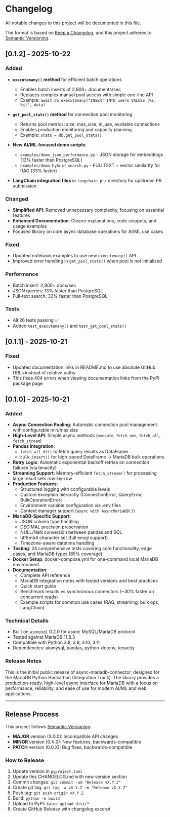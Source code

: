 # Changelog

All notable changes to this project will be documented in this file.

The format is based on [Keep a Changelog](https://keepachangelog.com/en/1.0.0/),
and this project adheres to [Semantic Versioning](https://semver.org/spec/v2.0.0.html).

## [0.1.2] - 2025-10-22

### Added
- **`executemany()` method** for efficient batch operations
  - Enables batch inserts of 2,900+ documents/sec
  - Replaces complex manual pool access with simple one-line API
  - Example: `await db.executemany("INSERT INTO users VALUES (%s, %s)", data)`
  
- **`get_pool_stats()` method** for connection pool monitoring
  - Returns pool metrics: size, max_size, in_use, available connections
  - Enables production monitoring and capacity planning
  - Example: `stats = db.get_pool_stats()`

- **New AI/ML-focused demo scripts**:
  - `examples/demo_json_performance.py` - JSON storage for embeddings (13% faster than PostgreSQL)
  - `examples/demo_hybrid_search.py` - FULLTEXT + vector similarity for RAG (33% faster)

- **LangChain integration files** in `langchain_pr/` directory for upstream PR submission

### Changed
- **Simplified API**: Removed unnecessary complexity, focusing on essential features
- **Enhanced Documentation**: Clearer explanations, code snippets, and usage examples
- Focused library on core async database operations for AI/ML use cases

### Fixed
- Updated notebook examples to use new `executemany()` API
- Improved error handling in `get_pool_stats()` when pool is not initialized

### Performance
- Batch insert: 2,900+ docs/sec
- JSON queries: 13% faster than PostgreSQL  
- Full-text search: 33% faster than PostgreSQL

### Tests
- All 26 tests passing ✅
- Added `test_executemany()` and `test_get_pool_stats()`

## [0.1.1] - 2025-10-21

### Fixed
- Updated documentation links in README.md to use absolute GitHub URLs instead of relative paths
- This fixes 404 errors when viewing documentation links from the PyPI package page

## [0.1.0] - 2025-10-21

### Added
- **Async Connection Pooling**: Automatic connection pool management with configurable min/max size
- **High-Level API**: Simple async methods (`execute`, `fetch_one`, `fetch_all`, `fetch_stream`)
- **Pandas Integration**: 
  - `fetch_all_df()` to fetch query results as DataFrame
  - `bulk_insert()` for high-speed DataFrame → MariaDB bulk operations
- **Retry Logic**: Automatic exponential backoff retries on connection failures (via tenacity)
- **Streaming Support**: Memory-efficient `fetch_stream()` for processing large result sets row-by-row
- **Production Features**:
  - Structured logging with configurable levels
  - Custom exception hierarchy (ConnectionError, QueryError, BulkOperationError)
  - Environment variable configuration via .env files
  - Context manager support (`async with AsyncMariaDB()`)
- **MariaDB-Specific Support**:
  - JSON column type handling
  - DECIMAL precision preservation
  - NULL/NaN conversion between pandas and SQL
  - utf8mb4 character set (full emoji support)
  - Timezone-aware datetime handling
- **Testing**: 24 comprehensive tests covering core functionality, edge cases, and MariaDB types (85% coverage)
- **Docker Setup**: docker-compose.yml for one-command local MariaDB environment
- **Documentation**:
  - Complete API reference
  - MariaDB integration notes with tested versions and best practices
  - Quick start guide
  - Benchmark results vs synchronous connectors (~30% faster on concurrent reads)
  - Example scripts for common use cases (RAG, streaming, bulk ops, LangChain)

### Technical Details
- Built on `aiomysql` 0.2.0 for async MySQL/MariaDB protocol
- Tested against MariaDB 11.8.3
- Compatible with Python 3.8, 3.9, 3.10, 3.11
- Dependencies: aiomysql, pandas, python-dotenv, tenacity

### Release Notes
This is the initial public release of async-mariadb-connector, designed for the MariaDB Python Hackathon (Integration Track). The library provides a production-ready, high-level async interface for MariaDB with a focus on performance, reliability, and ease of use for modern AI/ML and web applications.

---

## Release Process

This project follows [Semantic Versioning](https://semver.org/):

- **MAJOR** version (X.0.0): Incompatible API changes
- **MINOR** version (0.X.0): New features, backwards-compatible
- **PATCH** version (0.0.X): Bug fixes, backwards-compatible

### How to Release

1. Update version in `pyproject.toml`
2. Update this CHANGELOG.md with new version section
3. Commit changes: `git commit -am "Release vX.Y.Z"`
4. Create git tag: `git tag -a vX.Y.Z -m "Release vX.Y.Z"`
5. Push tag: `git push origin vX.Y.Z`
6. Build: `python -m build`
7. Upload to PyPI: `twine upload dist/*`
8. Create GitHub Release with changelog excerpt
